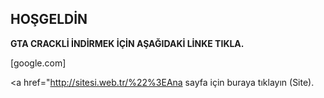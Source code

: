 ## HOŞGELDİN

**GTA CRACKLİ İNDİRMEK İÇİN AŞAĞIDAKİ LİNKE TIKLA.**


[google.com]


<a href="http://sitesi.web.tr/%22%3EAna sayfa için buraya tıklayın (Site).</a>
